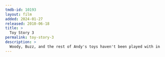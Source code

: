 ```yaml
---
tmdb-id: 10193
layout: film
added: 2024-01-27
released: 2010-06-18
title: >
  Toy Story 3
permalink: toy-story-3
description: >
  Woody, Buzz, and the rest of Andy's toys haven't been played with in years. With Andy about to go to college, the gang find themselves accidentally left at a nefarious day care center. The toys must band together to escape and return home to Andy.
---
```


